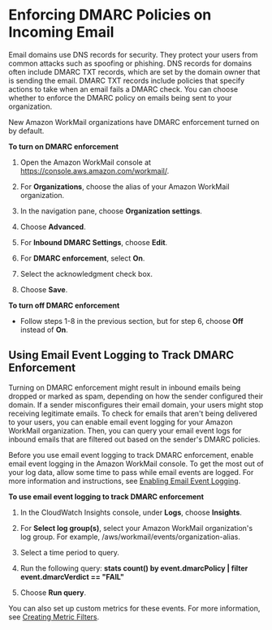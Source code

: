 # Enforcing DMARC Policies on Incoming Email<a name="inbound-dmarc"></a>

Email domains use DNS records for security\. They protect your users from common attacks such as spoofing or phishing\. DNS records for domains often include DMARC TXT records, which are set by the domain owner that is sending the email\. DMARC TXT records include policies that specify actions to take when an email fails a DMARC check\. You can choose whether to enforce the DMARC policy on emails being sent to your organization\.

New Amazon WorkMail organizations have DMARC enforcement turned on by default\.

**To turn on DMARC enforcement**

1. Open the Amazon WorkMail console at [https://console\.aws\.amazon\.com/workmail/](https://console.aws.amazon.com/workmail/)\.

1. For **Organizations**, choose the alias of your Amazon WorkMail organization\.

1. In the navigation pane, choose **Organization settings**\.

1. Choose **Advanced**\.

1. For **Inbound DMARC Settings**, choose **Edit**\. 

1. For **DMARC enforcement**, select **On**\.

1. Select the acknowledgment check box\.

1. Choose **Save**\.

**To turn off DMARC enforcement**
+ Follow steps 1\-8 in the previous section, but for step 6, choose **Off** instead of **On**\.

## Using Email Event Logging to Track DMARC Enforcement<a name="logging-dmarc"></a>

Turning on DMARC enforcement might result in inbound emails being dropped or marked as spam, depending on how the sender configured their domain\. If a sender misconfigures their email domain, your users might stop receiving legitimate emails\. To check for emails that aren't being delivered to your users, you can enable email event logging for your Amazon WorkMail organization\. Then, you can query your email event logs for inbound emails that are filtered out based on the sender's DMARC policies\. 

Before you use email event logging to track DMARC enforcement, enable email event logging in the Amazon WorkMail console\. To get the most out of your log data, allow some time to pass while email events are logged\. For more information and instructions, see [Enabling Email Event Logging](tracking.md#enable-tracking)\.

**To use email event logging to track DMARC enforcement**

1. In the CloudWatch Insights console, under **Logs**, choose **Insights**\. 

1. For **Select log group\(s\)**, select your Amazon WorkMail organization's log group\. For example, /aws/workmail/events/organization\-alias\.

1. Select a time period to query\.

1. Run the following query: **stats count\(\) by event\.dmarcPolicy \| filter event\.dmarcVerdict == "FAIL"**

1. Choose **Run query**\.

You can also set up custom metrics for these events\. For more information, see [Creating Metric Filters](https://docs.aws.amazon.com/AmazonCloudWatch/latest/logs/MonitoringPolicyExample.html)\.